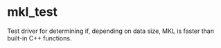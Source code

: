 # mkl_test
Test driver for determining if, depending on data size, MKL is faster than built-in C++ functions.
